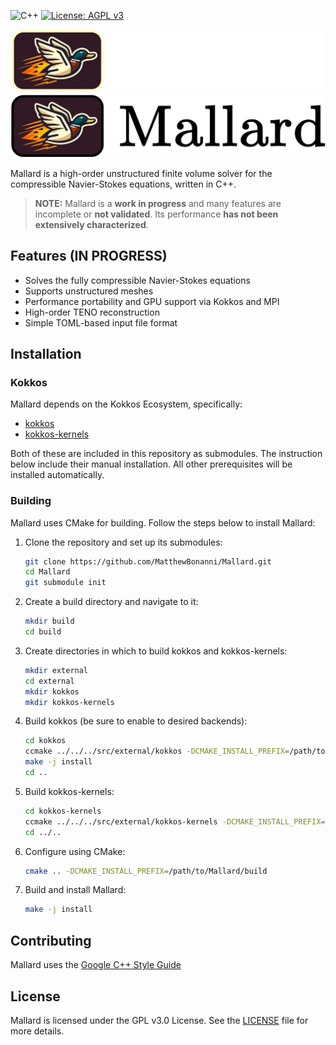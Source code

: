 ![C++](https://img.shields.io/badge/C%2B%2B-17-blue)
[![License: AGPL v3](https://img.shields.io/badge/License-AGPL_v3-blue.svg)](https://www.gnu.org/licenses/agpl-3.0)

![logo_dark](./docs/images/mallard_dark.png#gh-dark-mode-only)
![logo_light](./docs/images/mallard_light.png#gh-light-mode-only)

Mallard is a high-order unstructured finite volume solver for the compressible Navier-Stokes equations, written in C++.

> **NOTE:** Mallard is a **work in progress** and many features are incomplete or **not validated**. Its performance **has not been extensively characterized**.

## Features (IN PROGRESS)

- Solves the fully compressible Navier-Stokes equations
- Supports unstructured meshes
- Performance portability and GPU support via Kokkos and MPI
- High-order TENO reconstruction
- Simple TOML-based input file format

## Installation

### Kokkos

Mallard depends on the Kokkos Ecosystem, specifically:
- [kokkos](https://github.com/kokkos/kokkos)
- [kokkos-kernels](https://github.com/kokkos/kokkos-kernels)

Both of these are included in this repository as submodules. The instruction below include their manual installation. All other prerequisites will be installed automatically.

### Building

Mallard uses CMake for building. Follow the steps below to install Mallard:

1. Clone the repository and set up its submodules:
    ```sh
    git clone https://github.com/MatthewBonanni/Mallard.git
    cd Mallard
    git submodule init
    ```

2. Create a build directory and navigate to it:
    ```sh
    mkdir build
    cd build
    ```

3. Create directories in which to build kokkos and kokkos-kernels:
   ```sh
   mkdir external
   cd external
   mkdir kokkos
   mkdir kokkos-kernels
   ```

4. Build kokkos (be sure to enable to desired backends):
   ```sh
   cd kokkos
   ccmake ../../../src/external/kokkos -DCMAKE_INSTALL_PREFIX=/path/to/Mallard/build/external/kokkos
   make -j install
   cd ..
   ```

6. Build kokkos-kernels:
   ```sh
   cd kokkos-kernels
   ccmake ../../../src/external/kokkos-kernels -DCMAKE_INSTALL_PREFIX=/path/to/Mallard/build/external/kokkos-kernels -DKokkos_DIR=/path/to/Mallard/build/external/kokkos
   cd ../..
   ```

7. Configure using CMake:
    ```sh
    cmake .. -DCMAKE_INSTALL_PREFIX=/path/to/Mallard/build
    ```

8. Build and install Mallard:
    ```sh
    make -j install
    ```

## Contributing

Mallard uses the [Google C++ Style Guide](https://google.github.io/styleguide/cppguide.html)

## License

Mallard is licensed under the GPL v3.0 License. See the [LICENSE](LICENSE) file for more details.
